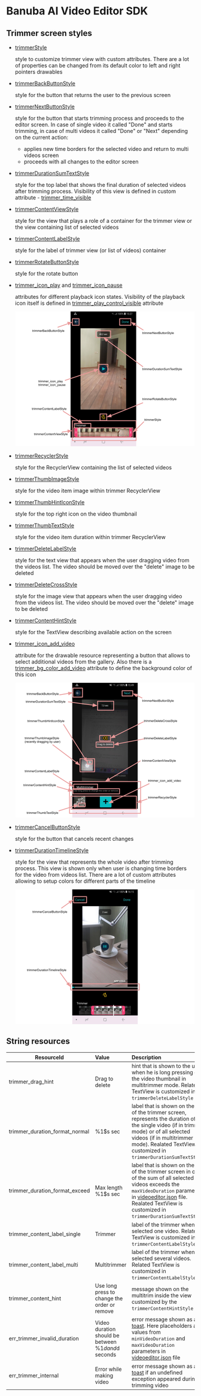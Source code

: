 # Banuba AI Video Editor SDK
## Trimmer screen styles

- [trimmerStyle](https://github.com/Banuba/ve-sdk-android-integration-sample/blob/main/app/src/main/res/values/themes.xml#L116)

    style to customize trimmer view with custom attributes. There are a lot of properties can be changed from its default color to left and right pointers drawables
- [trimmerBackButtonStyle](https://github.com/Banuba/ve-sdk-android-integration-sample/blob/main/app/src/main/res/values/themes.xml#L117)

    style for the button that returns the user to the previous screen
- [trimmerNextButtonStyle](https://github.com/Banuba/ve-sdk-android-integration-sample/blob/main/app/src/main/res/values/themes.xml#L118)

    style for the button that starts trimming process and proceeds to the editor screen. In case of single video it called "Done" and starts trimming, in case of multi videos it called "Done" or "Next" depending on the current action:
    - applies new time borders for the selected video and return to multi videos screen
    - proceeds with all changes to the editor screen
- [trimmerDurationSumTextStyle](https://github.com/Banuba/ve-sdk-android-integration-sample/blob/main/app/src/main/res/values/themes.xml#L119)

    style for the top label that shows the final duration of selected videos after trimming process. Visibility of this view is defined in custom attribute - [trimmer_time_visible](https://github.com/Banuba/ve-sdk-android-integration-sample/blob/main/app/src/main/res/values/themes.xml#L138)

- [trimmerContentViewStyle](https://github.com/Banuba/ve-sdk-android-integration-sample/blob/main/app/src/main/res/values/themes.xml#L120)

    style for the view that plays a role of a container for the trimmer view or the view containing list of selected videos

- [trimmerContentLabelStyle](https://github.com/Banuba/ve-sdk-android-integration-sample/blob/main/app/src/main/res/values/themes.xml#L121)

    style for the label of trimmer view (or list of videos) container

- [trimmerRotateButtonStyle](https://github.com/Banuba/ve-sdk-android-integration-sample/blob/main/app/src/main/res/values/themes.xml#L130)

    style for the rotate button

- [trimmer_icon_play](https://github.com/Banuba/ve-sdk-android-integration-sample/blob/main/app/src/main/res/values/themes.xml#L134) and [trimmer_icon_pause](https://github.com/Banuba/ve-sdk-android-integration-sample/blob/main/app/src/main/res/values/themes.xml#L135)

    attributes for different playback icon states. Visibility of the playback icon itself is defined in [trimmer_play_control_visible](https://github.com/Banuba/ve-sdk-android-integration-sample/blob/main/app/src/main/res/values/themes.xml#L133) attribute

    ![img](screenshots/trimmer1.png)
- [trimmerRecyclerStyle](https://github.com/Banuba/ve-sdk-android-integration-sample/blob/main/app/src/main/res/values/themes.xml#L122)

    style for the RecyclerView containing the list of selected videos

- [trimmerThumbImageStyle](https://github.com/Banuba/ve-sdk-android-integration-sample/blob/main/app/src/main/res/values/themes.xml#L123)

    style for the video item image within trimmer RecyclerView

- [trimmerThumbHintIconStyle](https://github.com/Banuba/ve-sdk-android-integration-sample/blob/main/app/src/main/res/values/themes.xml#L131)

    style for the top right icon on the video thumbnail

- [trimmerThumbTextStyle](https://github.com/Banuba/ve-sdk-android-integration-sample/blob/main/app/src/main/res/values/themes.xml#L124)

    style for the video item duration within trimmer RecyclerView

- [trimmerDeleteLabelStyle](https://github.com/Banuba/ve-sdk-android-integration-sample/blob/main/app/src/main/res/values/themes.xml#L125)

    style for the text view that appears when the user dragging video from the videos list. The video should be moved over the "delete" image to be deleted

- [trimmerDeleteCrossStyle](https://github.com/Banuba/ve-sdk-android-integration-sample/blob/main/app/src/main/res/values/themes.xml#L126)

    style for the image view that appears when the user dragging video from the videos list. The video should be moved over the "delete" image to be deleted 

- [trimmerContentHintStyle](https://github.com/Banuba/ve-sdk-android-integration-sample/blob/main/app/src/main/res/values/themes.xml#L129)

    style for the TextView describing available action on the screen

- [trimmer_icon_add_video](https://github.com/Banuba/ve-sdk-android-integration-sample/blob/main/app/src/main/res/values/themes.xml#L136)

    attribute for the drawable resource representing a button that allows to select additional videos from the gallery. Also there is a [trimmer_bg_color_add_video](https://github.com/Banuba/ve-sdk-android-integration-sample/blob/main/app/src/main/res/values/themes.xml#L137) attribute to define the background color of this icon

    ![img](screenshots/trimmer2.png)

- [trimmerCancelButtonStyle](https://github.com/Banuba/ve-sdk-android-integration-sample/blob/main/app/src/main/res/values/themes.xml#L125)

    style for the button that cancels recent changes

- [trimmerDurationTimelineStyle](https://github.com/Banuba/ve-sdk-android-integration-sample/blob/main/app/src/main/res/values/themes.xml#L126)

    style for the view that represents the whole video after trimming process. This view is shown only when user is changing time borders for the video from videos list. There are a lot of custom attributes allowing to setup colors for different parts of the timeline

    ![img](screenshots/trimmer3.png)


## String resources

| ResourceId        |      Value      |   Description |
| ------------- | :----------- | :------------- |
| trimmer_drag_hint | Drag to delete | hint that is shown to the user when he is long pressing on the video thumbnail in multitrimmer mode. Related TextView is customized in ```trimmerDeleteLabelStyle```
| trimmer_duration_format_normal | %1$s sec | label that is shown on the top of the trimmer screen, represents the duration of the single video (if in trimmer mode) or of all selected videos (if in multitrimmer mode). Realated TextView is customized in ```trimmerDurationSumTextStyle```
| trimmer_duration_format_exceed | Max length %1$s sec | label that is shown on the top of the trimmer screen in case of the sum of all selected videos exceeds the ```maxVideoDuration``` parameter in [videoeditor.json](https://github.com/Banuba/ve-sdk-android-integration-sample/blob/main/app/src/main/assets/videoeditor.json#L4) file. Realated TextView is customized in ```trimmerDurationSumTextStyle```
| trimmer_content_label_single | Trimmer | label of the trimmer when selected one video. Related TextView is customized in ```trimmerContentLabelStyle```
| trimmer_content_label_multi | Multitrimmer | label of the trimmer when selected several videos. Related TextView is customized in ```trimmerContentLabelStyle```
| trimmer_content_hint | Use long press to change the order or remove | message shown on the multitrim inside the view customized by the `trimmerContentHintStyle`
| err_trimmer_invalid_duration | Video duration should be between %1$d and %2$d seconds | error message shown as a [toast](alert_styles.md#L11). Here placeholders are values from ```minVideoDuration``` and ```maxVideoDuration``` parameters in [videoeditor.json](https://github.com/Banuba/ve-sdk-android-integration-sample/blob/main/app/src/main/assets/videoeditor.json#L3) file
| err_trimmer_internal | Error while making video | error message shown as a [toast](alert_styles.md#L11) if an undefined exception appeared during trimming video